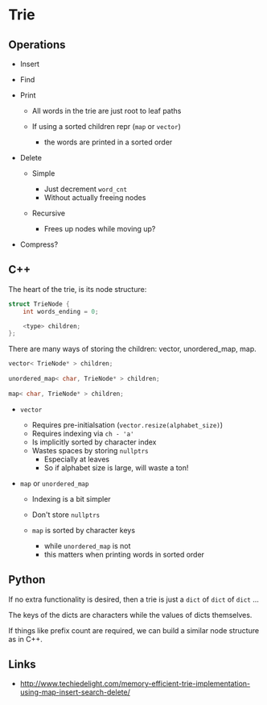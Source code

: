 
# Trie

## Operations

* Insert
* Find

* Print 
    - All words in the trie are just root to leaf paths 

    - If using a sorted children repr (`map` or `vector`)
        + the words are printed in a sorted order 

* Delete
    - Simple
        + Just decrement `word_cnt` 
        + Without actually freeing nodes

    - Recursive
        + Frees up nodes while moving up?

* Compress?

## C++

The heart of the trie, is its node structure:

```cpp
struct TrieNode {
    int words_ending = 0;

    <type> children;    
};
```

There are many ways of storing the children: vector, unordered_map, map.

```cpp
vector< TrieNode* > children;
    
unordered_map< char, TrieNode* > children;
    
map< char, TrieNode* > children;
```

* `vector`
    - Requires pre-initialsation (`vector.resize(alphabet_size)`)
    - Requires indexing via `ch - 'a'`
    - Is implicitly sorted by character index
    - Wastes spaces by storing `nullptrs`
        + Especially at leaves
        + So if alphabet size is large, will waste a ton!

* `map` or `unordered_map`
    - Indexing is a bit simpler
    - Don't store `nullptrs`

    - `map` is sorted by character keys
        + while `unordered_map` is not
        + this matters when printing words in sorted order

## Python

If no extra functionality is desired, then a trie is just a `dict` of `dict` of `dict` ...

The keys of the dicts are characters while the values of dicts themselves.

If things like prefix count are required, we can build a similar node structure as in C++.

## Links

* http://www.techiedelight.com/memory-efficient-trie-implementation-using-map-insert-search-delete/

